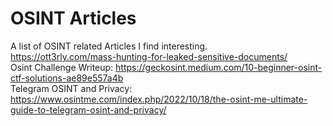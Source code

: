 # OSINT Articles
A list of OSINT related Articles I find interesting. \
https://ott3rly.com/mass-hunting-for-leaked-sensitive-documents/ \
Osint Challenge Writeup: https://geckosint.medium.com/10-beginner-osint-ctf-solutions-ae89e557a4b \
Telegram OSINT and Privacy: https://www.osintme.com/index.php/2022/10/18/the-osint-me-ultimate-guide-to-telegram-osint-and-privacy/
